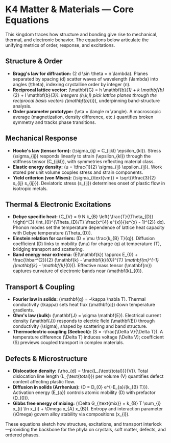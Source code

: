 # K4 Matter & Materials — Core Equations

This kingdom traces how structure and bonding give rise to mechanical, thermal, and electronic behavior. The equations below articulate the unifying metrics of order, response, and excitations.

## Structure & Order
- **Bragg's law for diffraction:** \(2 d \sin \theta = n \lambda\). Planes separated by spacing \(d\) scatter waves of wavelength \(\lambda\) into angles \(\theta\), indexing crystalline order by integer \(n\).
- **Reciprocal lattice vector:** \(\mathbf{G} = h \mathbf{b}_{1} + k \mathbf{b}_{2} + l \mathbf{b}_{3}\). Integers \(h,k,l\) pick lattice planes through the reciprocal basis vectors \(\mathbf{b}_{i}\), underpinning band-structure analysis.
- **Order parameter prototype:** \(\eta = \langle m \rangle\). A macroscopic average (magnetization, density difference, etc.) quantifies broken symmetry and tracks phase transitions.

## Mechanical Response
- **Hooke's law (tensor form):** \(\sigma_{ij} = C_{ijkl} \epsilon_{kl}\). Stress \(\sigma_{ij}\) responds linearly to strain \(\epsilon_{kl}\) through the stiffness tensor \(C_{ijkl}\), with symmetries reflecting material class.
- **Elastic energy density:** \(u = \tfrac{1}{2} \sigma_{ij} \epsilon_{ij}\). Work stored per unit volume couples stress and strain components.
- **Yield criterion (von Mises):** \(\sigma_{\text{vm}} = \sqrt{\tfrac{3}{2} s_{ij} s_{ij}}\). Deviatoric stress \(s_{ij}\) determines onset of plastic flow in isotropic metals.

## Thermal & Electronic Excitations
- **Debye specific heat:** \(C_{V} = 9 N k_{B} \left( \frac{T}{\Theta_{D}} \right)^{3} \int_{0}^{\Theta_{D}/T} \frac{x^{4} e^{x}}{(e^{x} - 1)^{2}} dx\). Phonon modes set the temperature dependence of lattice heat capacity with Debye temperature \(\Theta_{D}\).
- **Einstein relation for carriers:** \(D = \mu \frac{k_{B} T}{q}\). Diffusion coefficient \(D\) links to mobility \(\mu\) for charge \(q\) at temperature \(T\), bridging transport and scattering.
- **Band energy near extrema:** \(E(\mathbf{k}) \approx E_{0} + \frac{\hbar^{2}}{2} (\mathbf{k} - \mathbf{k}_{0})^{T} \mathbf{m}^{-1} (\mathbf{k} - \mathbf{k}_{0})\). Effective mass tensor \(\mathbf{m}\) captures curvature of electronic bands near \(\mathbf{k}_{0}\).

## Transport & Coupling
- **Fourier law in solids:** \(\mathbf{q} = -\kappa \nabla T\). Thermal conductivity \(\kappa\) sets heat flux \(\mathbf{q}\) down temperature gradients.
- **Ohm's law (bulk):** \(\mathbf{J} = \sigma \mathbf{E}\). Electrical current density \(\mathbf{J}\) responds to electric field \(\mathbf{E}\) through conductivity \(\sigma\), shaped by scattering and band structure.
- **Thermoelectric coupling (Seebeck):** \(S = -\frac{\Delta V}{\Delta T}\). A temperature difference \(\Delta T\) induces voltage \(\Delta V\); coefficient \(S\) previews coupled transport in complex materials.

## Defects & Microstructure
- **Dislocation density:** \(\rho_{d} = \frac{L_{\text{total}}}{V}\). Total dislocation line length \(L_{\text{total}}\) per volume \(V\) quantifies defect content affecting plastic flow.
- **Diffusion in solids (Arrhenius):** \(D = D_{0} e^{-E_{a}/(k_{B} T)}\). Activation energy \(E_{a}\) controls atomic mobility \(D\) with prefactor \(D_{0}\).
- **Gibbs free energy of mixing:** \(\Delta G_{\text{mix}} = k_{B} T \sum_{i} x_{i} \ln x_{i} + \Omega x_{A} x_{B}\). Entropy and interaction parameter \(\Omega\) govern alloy stability via compositions \(x_{i}\).

These equations sketch how structure, excitations, and transport interlock—providing the backbone for the phyla on crystals, soft matter, defects, and ordered phases.
